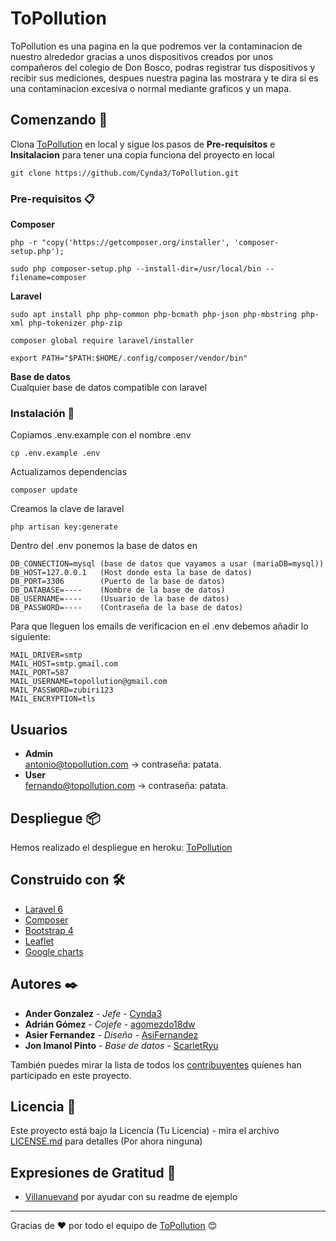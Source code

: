 # ToPollution

ToPollution es una pagina en la que podremos ver la contaminacion de nuestro alrededor gracias a unos dispositivos creados por unos compañeros del colegio de Don Bosco, podras registrar tus dispositivos y recibir sus mediciones, despues nuestra pagina las mostrara y te dira si es una contaminacion excesiva o normal mediante graficos y un mapa.

## Comenzando 🚀

Clona [ToPollution](https://github.com/Cynda3/ToPollution) en local y sigue los pasos de **Pre-requisitos** e **Insitalacion** para tener una copia funciona del proyecto en local
```
git clone https://github.com/Cynda3/ToPollution.git
```

### Pre-requisitos 📋

**Composer**
```
php -r "copy('https://getcomposer.org/installer', 'composer-setup.php');
```
```
sudo php composer-setup.php --install-dir=/usr/local/bin --filename=composer
```

**Laravel**
```
sudo apt install php php-common php-bcmath php-json php-mbstring php-xml php-tokenizer php-zip
```
```
composer global require laravel/installer
```
```
export PATH="$PATH:$HOME/.config/composer/vendor/bin"
```

**Base de datos**<br>
Cualquier base de datos compatible con laravel

### Instalación 🔧

Copiamos .env.example con el nombre .env
```
cp .env.example .env
```

Actualizamos dependencias
```
composer update
```

Creamos la clave de laravel
```
php artisan key:generate
```

Dentro del .env ponemos la base de datos en
```
DB_CONNECTION=mysql (base de datos que vayamos a usar (mariaDB=mysql))
DB_HOST=127.0.0.1   (Host donde esta la base de datos)
DB_PORT=3306        (Puerto de la base de datos)
DB_DATABASE=----    (Nombre de la base de datos)
DB_USERNAME=----    (Usuario de la base de datos)
DB_PASSWORD=----    (Contraseña de la base de datos)
```

Para que lleguen los emails de verificacion en el .env debemos añadir lo siguiente:
```
MAIL_DRIVER=smtp
MAIL_HOST=smtp.gmail.com
MAIL_PORT=587
MAIL_USERNAME=topollution@gmail.com
MAIL_PASSWORD=zubiri123
MAIL_ENCRYPTION=tls
```

## Usuarios

- **Admin**<br>
antonio@topollution.com -> contraseña: patata.
- **User**<br>
fernando@topollution.com -> contraseña: patata.

## Despliegue 📦

Hemos realizado el despliegue en heroku: [ToPollution](https://topollution.herokuapp.com/)

## Construido con 🛠️

* [Laravel 6](https://laravel.com/)
* [Composer](https://getcomposer.org/)
* [Bootstrap 4](https://getbootstrap.com/)
* [Leaflet](https://leafletjs.com)
* [Google charts](https://developers.google.com/chart)

## Autores ✒️

* **Ander Gonzalez** - *Jefe* - [Cynda3](https://github.com/Cynda3)
* **Adrián Gómez** - *Cojefe* - [agomezdo18dw](https://github.com/agomezdo18dw)
* **Asier Fernandez** - *Diseño* - [AsiFernandez](https://github.com/AsiFernandez)
* **Jon Imanol Pinto** - *Base de datos* - [ScarletRyu](https://github.com/ScarletRyu)

También puedes mirar la lista de todos los [contribuyentes](https://github.com/Cynda3/ToPollution/graphs/contributors) quíenes han participado en este proyecto. 

## Licencia 📄

Este proyecto está bajo la Licencia (Tu Licencia) - mira el archivo [LICENSE.md](LICENSE.md) para detalles  (Por ahora ninguna)

## Expresiones de Gratitud 🎁

* [Villanuevand](https://github.com/Villanuevand) por ayudar con su readme de ejemplo



---
Gracias de ❤️ por todo el equipo de [ToPollution](https://github.com/Cynda3/ToPollution) 😊